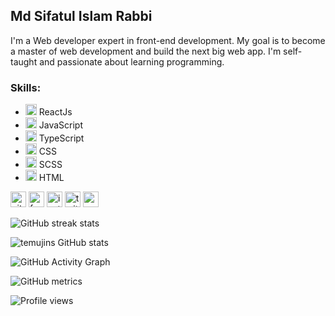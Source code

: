 ## Md Sifatul Islam Rabbi
I'm a Web developer expert in front-end development. My goal is to become a master of web development and build the next big web app. I'm self-taught and passionate about learning programming.

### Skills:
- <img src='https://github.com/temujins/temujins/blob/main/icons/reactjs_logo.svg' alt='reactjs' height='18'> ReactJs
- <img src='https://github.com/temujins/temujins/blob/main/icons/javascript_logo.svg' alt='javascript' height='18'> JavaScript
- <img src='https://github.com/temujins/temujins/blob/main/icons/typescript_logo.svg' alt='typescript' height='18'> TypeScript
- <img src='https://github.com/temujins/temujins/blob/main/icons/css_logo.svg' alt='css' height='18'> CSS
- <img src='https://github.com/temujins/temujins/blob/main/icons/sass_logo.svg' alt='sass' height='18'> SCSS
- <img src='https://github.com/temujins/temujins/blob/main/icons/html_logo.svg' alt='html' height='18'> HTML

[<img src='https://cdn.jsdelivr.net/npm/simple-icons@3.0.1/icons/github.svg' alt='github' height='25' fill='blue'>](https://github.com/temujins)  [<img src='https://cdn.jsdelivr.net/npm/simple-icons@3.0.1/icons/facebook.svg' alt='facebook' height='25' fill='blue'>](https://www.facebook.com/ttemujinRabbi)  [<img src='https://cdn.jsdelivr.net/npm/simple-icons@3.0.1/icons/instagram.svg' alt='instagram' height='25' fill='blue'>](https://www.instagram.com/ttemujinrabbi/)  [<img src='https://cdn.jsdelivr.net/npm/simple-icons@3.0.1/icons/twitter.svg' alt='twitter' height='25' fill='blue'>](https://twitter.com/sifatul_rabbi)  [<img src='https://cdn.jsdelivr.net/npm/simple-icons@3.0.1/icons/icloud.svg' alt='website' height='25' fill='blue'>](sifatulislamrabbi.web.app/)  

![GitHub streak stats](https://github-readme-streak-stats.herokuapp.com/?user=temujins&theme=onedark)

![temujins GitHub stats](https://github-readme-stats.vercel.app/api?username=temujins&theme=onedark)

![GitHub Activity Graph](https://activity-graph.herokuapp.com/graph?username=temujins&theme=onedark)

![GitHub metrics](https://metrics.lecoq.io/temujins)

![Profile views](https://gpvc.arturio.dev/temujins)  

